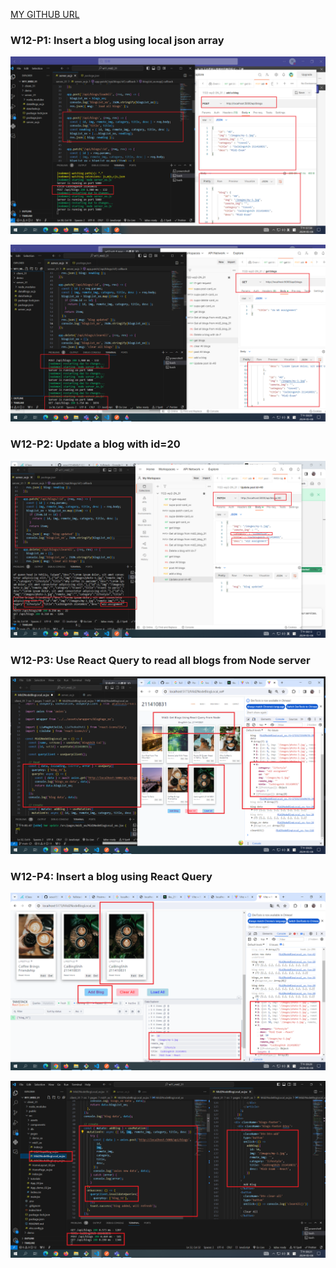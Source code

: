 [MY GITHUB URL](https://github.com/soso1554848/1122-wp2-2N_31)

### W12-P1: Insert a blog using local json array

![](w12-p1-1.png)

![](w12-p1-2.png)

### W12-P2: Update a blog with id=20

![](w12-p2.png)

### W12-P3: Use React Query to read all blogs from Node server

![](w12-p3.png)

### W12-P4: Insert a blog using React Query

![](w12-p4-1.png)

![](w12-p4-2.png)
